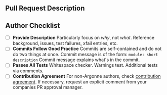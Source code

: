 ## Pull Request Description


## Author Checklist
* [ ] **Provide Description** 
      Particularly focus on _why_, not _what_. Reference background, issues, test failures, xfail entries, etc.
* [ ] **Commits Follow Good Practice**
      Commits are self-contained and do not do two things at once. 
      Commit message is of the form: `module: short description` 
      Commit message explains what's in the commit.
* [ ] **Passes All Tests**
      Whitespace checker. Warnings test. Additional tests via comments.
* [ ] **Contribution Agreement**
      For non-Argonne authors, check [contribution agreement](http://www.mpich.org/documentation/contributor-docs/). 
      If necessary, request an explicit comment from your companies PR approval manager.
